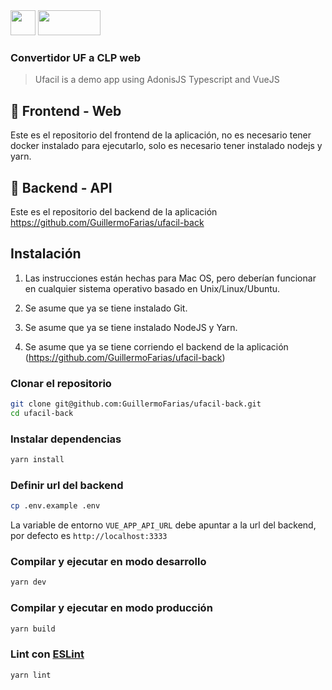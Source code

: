 <img src="https://github.com/GuillermoFarias/ufacil-front/assets/11460907/5cfdd8fb-dfb8-4edb-a196-1f1e9c323686" width="40"  />
<img src="https://github.com/GuillermoFarias/ufacil-front/assets/11460907/c67e615c-2d3a-418e-bfb5-5463aafde603" width="100" height="40" />

### Convertidor UF a CLP web

> Ufacil is a demo app using AdonisJS Typescript and VueJS

## 🎨 Frontend - Web

Este es el repositorio del frontend de la aplicación, no es necesario tener docker instalado para ejecutarlo, solo es necesario tener instalado nodejs y yarn.

## 🎰 Backend - API

Este es el repositorio del backend de la aplicación https://github.com/GuillermoFarias/ufacil-back

## Instalación

1. Las instrucciones están hechas para Mac OS, pero deberían funcionar en cualquier sistema operativo basado en Unix/Linux/Ubuntu.

2. Se asume que ya se tiene instalado Git.

3. Se asume que ya se tiene instalado NodeJS y Yarn.

4. Se asume que ya se tiene corriendo el backend de la aplicación (https://github.com/GuillermoFarias/ufacil-back)

### Clonar el repositorio

```bash
git clone git@github.com:GuillermoFarias/ufacil-back.git
cd ufacil-back
```

### Instalar dependencias

```sh
yarn install
```

### Definir url del backend

```sh
cp .env.example .env
```

La variable de entorno `VUE_APP_API_URL` debe apuntar a la url del backend, por defecto es `http://localhost:3333`

### Compilar y ejecutar en modo desarrollo

```sh
yarn dev
```

### Compilar y ejecutar en modo producción

```sh
yarn build
```

### Lint con [ESLint](https://eslint.org/)

```sh
yarn lint
```
